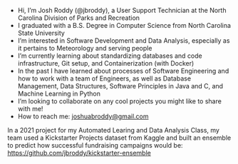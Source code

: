 - Hi, I’m Josh Roddy (@jbroddy), a User Support Technician at the North Carolina Division of Parks and Recreation
- I graduated with a B.S. Degree in Computer Science from North Carolina State University
- I’m interested in Software Development and Data Analysis, especially as it pertains to Meteorology and serving people
- I’m currently learning about standardizing databases and code infrastructure, Git setup, and Containerization (with Docker)
- In the past I have learned about processes of Software Engineering and how to work with a team of Engineers, as well as Database Management, Data Structures, Software Principles in Java and C, and Machine Learning in Python
- I’m looking to collaborate on any cool projects you might like to share with me!  
- How to reach me: joshuabroddy@gmail.com

In a 2021 project for my Automated Learing and Data Analysis Class, my team used a Kickstarter Projects dataset from Kaggle and built an ensemble to predict how successful fundraising campaigns would be: https://github.com/jbroddy/kickstarter-ensemble

<!---
jbroddy/jbroddy is a ✨ special ✨ repository because its `README.md` (this file) appears on your GitHub profile.
You can click the Preview link to take a look at your changes.
--->

